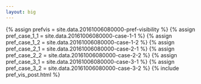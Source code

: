 ```yaml
---
layout: big
---
```

{% assign prefvis = site.data.20161006080000-pref-visibility %}
{% assign pref_case_1_1 = site.data.20161006080000-case-1-1 %}
{% assign pref_case_1_2 = site.data.20161006080000-case-1-2 %}
{% assign pref_case_2_1 = site.data.20161006080000-case-2-1 %}
{% assign pref_case_2_2 = site.data.20161006080000-case-2-2 %}
{% assign pref_case_3_1 = site.data.20161006080000-case-3-1 %}
{% assign pref_case_3_2 = site.data.20161006080000-case-3-2 %}
{% include pref_vis_post.html %}
